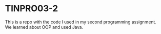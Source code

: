 # TINPRO03-2
This is a repo with the code I used in my second programming assignment. We learned about OOP and used Java.

